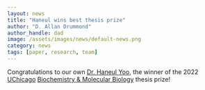 ```yaml
---
layout: news
title: "Haneul wins best thesis prize"
author: "D. Allan Drummond"
author_handle: dad
image: /assets/images/news/default-news.png
category: news
tags: [paper, research, team]
---
```

Congratulations to our own [Dr. Haneul Yoo][1], the winner of the 2022 [UChicago][2] [Biochemistry & Molecular Biology][3] thesis prize!

[1]: /team/haneul-yoo
[2]: http://uchicago.edu
[3]: https://biochem.uchicago.edu/

